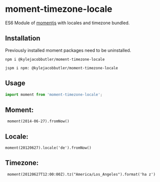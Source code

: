 # moment-timezone-locale

ES6 Module of [momentjs](https://github.com/moment/moment) with locales and timezone bundled.


## Installation

Previously installed moment packages need to be uninstalled.

```
npm i @kylejacobbutler/moment-timezone-locale
```
```
jspm i npm: @kylejacobbutler/moment-timezone-locale
```

## Usage

```javascript
import moment from 'moment-timezone-locale';
```

## Moment:

``` moment(2014-06-27).fromNow()```

## Locale:

```moment(20120627).locale('de').fromNow()```

## Timezone:

``` moment(20120627T12:00:00Z).tz("America/Los_Angeles").format('ha z')```


